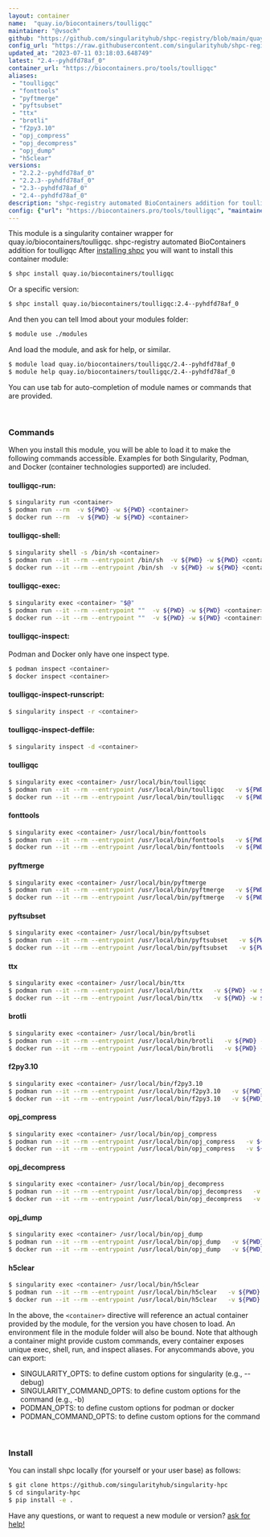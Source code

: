 ```yaml
---
layout: container
name:  "quay.io/biocontainers/toulligqc"
maintainer: "@vsoch"
github: "https://github.com/singularityhub/shpc-registry/blob/main/quay.io/biocontainers/toulligqc/container.yaml"
config_url: "https://raw.githubusercontent.com/singularityhub/shpc-registry/main/quay.io/biocontainers/toulligqc/container.yaml"
updated_at: "2023-07-11 03:18:03.648749"
latest: "2.4--pyhdfd78af_0"
container_url: "https://biocontainers.pro/tools/toulligqc"
aliases:
 - "toulligqc"
 - "fonttools"
 - "pyftmerge"
 - "pyftsubset"
 - "ttx"
 - "brotli"
 - "f2py3.10"
 - "opj_compress"
 - "opj_decompress"
 - "opj_dump"
 - "h5clear"
versions:
 - "2.2.2--pyhdfd78af_0"
 - "2.2.3--pyhdfd78af_0"
 - "2.3--pyhdfd78af_0"
 - "2.4--pyhdfd78af_0"
description: "shpc-registry automated BioContainers addition for toulligqc"
config: {"url": "https://biocontainers.pro/tools/toulligqc", "maintainer": "@vsoch", "description": "shpc-registry automated BioContainers addition for toulligqc", "latest": {"2.4--pyhdfd78af_0": "sha256:39de3a9f8f8f136c6d3af2f36b7e8110e6ecc7d025e6806e6f6e75b805551430"}, "tags": {"2.2.2--pyhdfd78af_0": "sha256:57b6eb1361c01302a4182e0ecb71de2fa16331a5e002be1e0018076896785560", "2.2.3--pyhdfd78af_0": "sha256:f4f5a10e5e0509d48d34d7f88c85109fe499d06cbe8b5d757e8b69c682715110", "2.3--pyhdfd78af_0": "sha256:f85195bb16da9c6ce9d319432f497c23a8c00930d658aeda17407f5a5811baa8", "2.4--pyhdfd78af_0": "sha256:39de3a9f8f8f136c6d3af2f36b7e8110e6ecc7d025e6806e6f6e75b805551430"}, "docker": "quay.io/biocontainers/toulligqc", "aliases": {"toulligqc": "/usr/local/bin/toulligqc", "fonttools": "/usr/local/bin/fonttools", "pyftmerge": "/usr/local/bin/pyftmerge", "pyftsubset": "/usr/local/bin/pyftsubset", "ttx": "/usr/local/bin/ttx", "brotli": "/usr/local/bin/brotli", "f2py3.10": "/usr/local/bin/f2py3.10", "opj_compress": "/usr/local/bin/opj_compress", "opj_decompress": "/usr/local/bin/opj_decompress", "opj_dump": "/usr/local/bin/opj_dump", "h5clear": "/usr/local/bin/h5clear"}}
---
```


This module is a singularity container wrapper for quay.io/biocontainers/toulligqc.
shpc-registry automated BioContainers addition for toulligqc
After [installing shpc](#install) you will want to install this container module:


```bash
$ shpc install quay.io/biocontainers/toulligqc
```

Or a specific version:

```bash
$ shpc install quay.io/biocontainers/toulligqc:2.4--pyhdfd78af_0
```

And then you can tell lmod about your modules folder:

```bash
$ module use ./modules
```

And load the module, and ask for help, or similar.

```bash
$ module load quay.io/biocontainers/toulligqc/2.4--pyhdfd78af_0
$ module help quay.io/biocontainers/toulligqc/2.4--pyhdfd78af_0
```

You can use tab for auto-completion of module names or commands that are provided.

<br>

### Commands

When you install this module, you will be able to load it to make the following commands accessible.
Examples for both Singularity, Podman, and Docker (container technologies supported) are included.

#### toulligqc-run:

```bash
$ singularity run <container>
$ podman run --rm  -v ${PWD} -w ${PWD} <container>
$ docker run --rm  -v ${PWD} -w ${PWD} <container>
```

#### toulligqc-shell:

```bash
$ singularity shell -s /bin/sh <container>
$ podman run --it --rm --entrypoint /bin/sh  -v ${PWD} -w ${PWD} <container>
$ docker run --it --rm --entrypoint /bin/sh  -v ${PWD} -w ${PWD} <container>
```

#### toulligqc-exec:

```bash
$ singularity exec <container> "$@"
$ podman run --it --rm --entrypoint ""  -v ${PWD} -w ${PWD} <container> "$@"
$ docker run --it --rm --entrypoint ""  -v ${PWD} -w ${PWD} <container> "$@"
```

#### toulligqc-inspect:

Podman and Docker only have one inspect type.

```bash
$ podman inspect <container>
$ docker inspect <container>
```

#### toulligqc-inspect-runscript:

```bash
$ singularity inspect -r <container>
```

#### toulligqc-inspect-deffile:

```bash
$ singularity inspect -d <container>
```


#### toulligqc

```bash
$ singularity exec <container> /usr/local/bin/toulligqc
$ podman run --it --rm --entrypoint /usr/local/bin/toulligqc   -v ${PWD} -w ${PWD} <container> -c " $@"
$ docker run --it --rm --entrypoint /usr/local/bin/toulligqc   -v ${PWD} -w ${PWD} <container> -c " $@"
```


#### fonttools

```bash
$ singularity exec <container> /usr/local/bin/fonttools
$ podman run --it --rm --entrypoint /usr/local/bin/fonttools   -v ${PWD} -w ${PWD} <container> -c " $@"
$ docker run --it --rm --entrypoint /usr/local/bin/fonttools   -v ${PWD} -w ${PWD} <container> -c " $@"
```


#### pyftmerge

```bash
$ singularity exec <container> /usr/local/bin/pyftmerge
$ podman run --it --rm --entrypoint /usr/local/bin/pyftmerge   -v ${PWD} -w ${PWD} <container> -c " $@"
$ docker run --it --rm --entrypoint /usr/local/bin/pyftmerge   -v ${PWD} -w ${PWD} <container> -c " $@"
```


#### pyftsubset

```bash
$ singularity exec <container> /usr/local/bin/pyftsubset
$ podman run --it --rm --entrypoint /usr/local/bin/pyftsubset   -v ${PWD} -w ${PWD} <container> -c " $@"
$ docker run --it --rm --entrypoint /usr/local/bin/pyftsubset   -v ${PWD} -w ${PWD} <container> -c " $@"
```


#### ttx

```bash
$ singularity exec <container> /usr/local/bin/ttx
$ podman run --it --rm --entrypoint /usr/local/bin/ttx   -v ${PWD} -w ${PWD} <container> -c " $@"
$ docker run --it --rm --entrypoint /usr/local/bin/ttx   -v ${PWD} -w ${PWD} <container> -c " $@"
```


#### brotli

```bash
$ singularity exec <container> /usr/local/bin/brotli
$ podman run --it --rm --entrypoint /usr/local/bin/brotli   -v ${PWD} -w ${PWD} <container> -c " $@"
$ docker run --it --rm --entrypoint /usr/local/bin/brotli   -v ${PWD} -w ${PWD} <container> -c " $@"
```


#### f2py3.10

```bash
$ singularity exec <container> /usr/local/bin/f2py3.10
$ podman run --it --rm --entrypoint /usr/local/bin/f2py3.10   -v ${PWD} -w ${PWD} <container> -c " $@"
$ docker run --it --rm --entrypoint /usr/local/bin/f2py3.10   -v ${PWD} -w ${PWD} <container> -c " $@"
```


#### opj_compress

```bash
$ singularity exec <container> /usr/local/bin/opj_compress
$ podman run --it --rm --entrypoint /usr/local/bin/opj_compress   -v ${PWD} -w ${PWD} <container> -c " $@"
$ docker run --it --rm --entrypoint /usr/local/bin/opj_compress   -v ${PWD} -w ${PWD} <container> -c " $@"
```


#### opj_decompress

```bash
$ singularity exec <container> /usr/local/bin/opj_decompress
$ podman run --it --rm --entrypoint /usr/local/bin/opj_decompress   -v ${PWD} -w ${PWD} <container> -c " $@"
$ docker run --it --rm --entrypoint /usr/local/bin/opj_decompress   -v ${PWD} -w ${PWD} <container> -c " $@"
```


#### opj_dump

```bash
$ singularity exec <container> /usr/local/bin/opj_dump
$ podman run --it --rm --entrypoint /usr/local/bin/opj_dump   -v ${PWD} -w ${PWD} <container> -c " $@"
$ docker run --it --rm --entrypoint /usr/local/bin/opj_dump   -v ${PWD} -w ${PWD} <container> -c " $@"
```


#### h5clear

```bash
$ singularity exec <container> /usr/local/bin/h5clear
$ podman run --it --rm --entrypoint /usr/local/bin/h5clear   -v ${PWD} -w ${PWD} <container> -c " $@"
$ docker run --it --rm --entrypoint /usr/local/bin/h5clear   -v ${PWD} -w ${PWD} <container> -c " $@"
```



In the above, the `<container>` directive will reference an actual container provided
by the module, for the version you have chosen to load. An environment file in the
module folder will also be bound. Note that although a container
might provide custom commands, every container exposes unique exec, shell, run, and
inspect aliases. For anycommands above, you can export:

 - SINGULARITY_OPTS: to define custom options for singularity (e.g., --debug)
 - SINGULARITY_COMMAND_OPTS: to define custom options for the command (e.g., -b)
 - PODMAN_OPTS: to define custom options for podman or docker
 - PODMAN_COMMAND_OPTS: to define custom options for the command

<br>

### Install

You can install shpc locally (for yourself or your user base) as follows:

```bash
$ git clone https://github.com/singularityhub/singularity-hpc
$ cd singularity-hpc
$ pip install -e .
```

Have any questions, or want to request a new module or version? [ask for help!](https://github.com/singularityhub/singularity-hpc/issues)